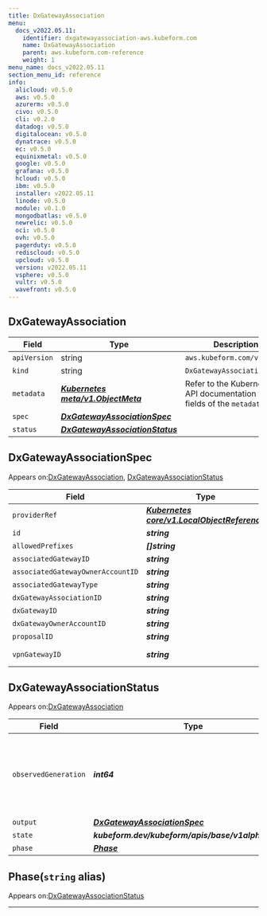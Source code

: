 ```yaml
---
title: DxGatewayAssociation
menu:
  docs_v2022.05.11:
    identifier: dxgatewayassociation-aws.kubeform.com
    name: DxGatewayAssociation
    parent: aws.kubeform.com-reference
    weight: 1
menu_name: docs_v2022.05.11
section_menu_id: reference
info:
  alicloud: v0.5.0
  aws: v0.5.0
  azurerm: v0.5.0
  civo: v0.5.0
  cli: v0.2.0
  datadog: v0.5.0
  digitalocean: v0.5.0
  dynatrace: v0.5.0
  ec: v0.5.0
  equinixmetal: v0.5.0
  google: v0.5.0
  grafana: v0.5.0
  hcloud: v0.5.0
  ibm: v0.5.0
  installer: v2022.05.11
  linode: v0.5.0
  module: v0.1.0
  mongodbatlas: v0.5.0
  newrelic: v0.5.0
  oci: v0.5.0
  ovh: v0.5.0
  pagerduty: v0.5.0
  rediscloud: v0.5.0
  upcloud: v0.5.0
  version: v2022.05.11
  vsphere: v0.5.0
  vultr: v0.5.0
  wavefront: v0.5.0
---
```


## DxGatewayAssociation
| Field | Type | Description |
| ------ | ----- | ----------- |
| `apiVersion` | string | `aws.kubeform.com/v1alpha1` |
|    `kind` | string | `DxGatewayAssociation` |
| `metadata` | ***[Kubernetes meta/v1.ObjectMeta](https://v1-22.docs.kubernetes.io/docs/reference/generated/kubernetes-api/v1.22/#objectmeta-v1-meta)***|Refer to the Kubernetes API documentation for the fields of the `metadata` field.|
| `spec` | ***[DxGatewayAssociationSpec](#dxgatewayassociationspec)***||
| `status` | ***[DxGatewayAssociationStatus](#dxgatewayassociationstatus)***||
## DxGatewayAssociationSpec

Appears on:[DxGatewayAssociation](#dxgatewayassociation), [DxGatewayAssociationStatus](#dxgatewayassociationstatus)

| Field | Type | Description |
| ------ | ----- | ----------- |
| `providerRef` | ***[Kubernetes core/v1.LocalObjectReference](https://v1-22.docs.kubernetes.io/docs/reference/generated/kubernetes-api/v1.22/#localobjectreference-v1-core)***||
| `id` | ***string***||
| `allowedPrefixes` | ***[]string***| ***(Optional)*** |
| `associatedGatewayID` | ***string***| ***(Optional)*** |
| `associatedGatewayOwnerAccountID` | ***string***| ***(Optional)*** |
| `associatedGatewayType` | ***string***| ***(Optional)*** |
| `dxGatewayAssociationID` | ***string***| ***(Optional)*** |
| `dxGatewayID` | ***string***||
| `dxGatewayOwnerAccountID` | ***string***| ***(Optional)*** |
| `proposalID` | ***string***| ***(Optional)*** |
| `vpnGatewayID` | ***string***| ***(Optional)*** Deprecated|
## DxGatewayAssociationStatus

Appears on:[DxGatewayAssociation](#dxgatewayassociation)

| Field | Type | Description |
| ------ | ----- | ----------- |
| `observedGeneration` | ***int64***| ***(Optional)*** Resource generation, which is updated on mutation by the API Server.|
| `output` | ***[DxGatewayAssociationSpec](#dxgatewayassociationspec)***| ***(Optional)*** |
| `state` | ***kubeform.dev/kubeform/apis/base/v1alpha1.State***| ***(Optional)*** |
| `phase` | ***[Phase](#phase)***| ***(Optional)*** |
## Phase(`string` alias)

Appears on:[DxGatewayAssociationStatus](#dxgatewayassociationstatus)

---
